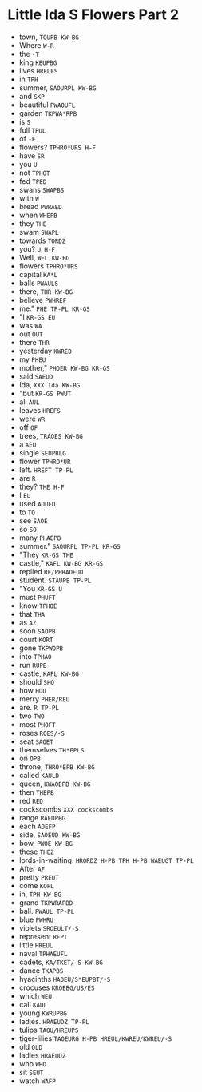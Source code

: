 # Little Ida S Flowers Part 2

* town, `TOUPB KW-BG`
* Where `W-R`
* the `-T`
* king `KEUPBG`
* lives `HREUFS`
* in `TPH`
* summer, `SAOURPL KW-BG`
* and `SKP`
* beautiful `PWAOUFL`
* garden `TKPWA*RPB`
* is `S`
* full `TPUL`
* of `-F`
* flowers? `TPHRO*URS H-F`
* have `SR`
* you `U`
* not `TPHOT`
* fed `TPED`
* swans `SWAPBS`
* with `W`
* bread `PWRAED`
* when `WHEPB`
* they `THE`
* swam `SWAPL`
* towards `TORDZ`
* you? `U H-F`
* Well, `WEL KW-BG`
* flowers `TPHRO*URS`
* capital `KA*L`
* balls `PWAULS`
* there, `THR KW-BG`
* believe `PWHREF`
* me." `PHE TP-PL KR-GS`
* "I `KR-GS EU`
* was `WA`
* out `OUT`
* there `THR`
* yesterday `KWRED`
* my `PHEU`
* mother," `PHOER KW-BG KR-GS`
* said `SAEUD`
* Ida, `XXX Ida KW-BG`
* "but `KR-GS PWUT`
* all `AUL`
* leaves `HREFS`
* were `WR`
* off `OF`
* trees, `TRAOES KW-BG`
* a `AEU`
* single `SEUPBLG`
* flower `TPHRO*UR`
* left. `HREFT TP-PL`
* are `R`
* they? `THE H-F`
* I `EU`
* used `AOUFD`
* to `TO`
* see `SAOE`
* so `SO`
* many `PHAEPB`
* summer." `SAOURPL TP-PL KR-GS`
* "They `KR-GS THE`
* castle," `KAFL KW-BG KR-GS`
* replied `RE/PHRAOEUD`
* student. `STAUPB TP-PL`
* "You `KR-GS U`
* must `PHUFT`
* know `TPHOE`
* that `THA`
* as `AZ`
* soon `SAOPB`
* court `KORT`
* gone `TKPWOPB`
* into `TPHAO`
* run `RUPB`
* castle, `KAFL KW-BG`
* should `SHO`
* how `HOU`
* merry `PHER/REU`
* are. `R TP-PL`
* two `TWO`
* most `PHOFT`
* roses `ROES/-S`
* seat `SAOET`
* themselves `TH*EPLS`
* on `OPB`
* throne, `THRO*EPB KW-BG`
* called `KAULD`
* queen, `KWAOEPB KW-BG`
* then `THEPB`
* red `RED`
* cockscombs `XXX cockscombs`
* range `RAEUPBG`
* each `AOEFP`
* side, `SAOEUD KW-BG`
* bow, `PWOE KW-BG`
* these `THEZ`
* lords-in-waiting. `HRORDZ H-PB TPH H-PB WAEUGT TP-PL`
* After `AF`
* pretty `PREUT`
* come `KOPL`
* in, `TPH KW-BG`
* grand `TKPWRAPBD`
* ball. `PWAUL TP-PL`
* blue `PWHRU`
* violets `SROEULT/-S`
* represent `REPT`
* little `HREUL`
* naval `TPHAEUFL`
* cadets, `KA/TKET/-S KW-BG`
* dance `TKAPBS`
* hyacinths `HAOEU/S*EUPBT/-S`
* crocuses `KROEBG/US/ES`
* which `WEU`
* call `KAUL`
* young `KWRUPBG`
* ladies. `HRAEUDZ TP-PL`
* tulips `TAOU/HREUPS`
* tiger-lilies `TAOEURG H-PB HREUL/KWREU/KWREU/-S`
* old `OLD`
* ladies `HRAEUDZ`
* who `WHO`
* sit `SEUT`
* watch `WAFP`
